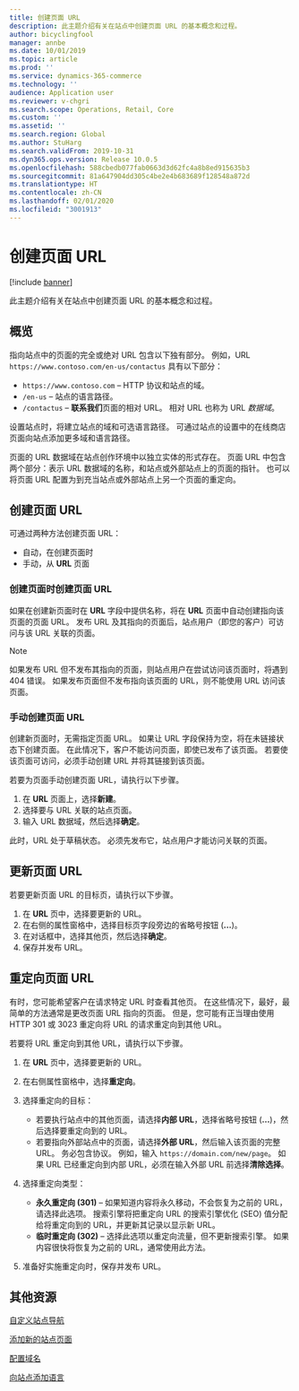 ```yaml
---
title: 创建页面 URL
description: 此主题介绍有关在站点中创建页面 URL 的基本概念和过程。
author: bicyclingfool
manager: annbe
ms.date: 10/01/2019
ms.topic: article
ms.prod: ''
ms.service: dynamics-365-commerce
ms.technology: ''
audience: Application user
ms.reviewer: v-chgri
ms.search.scope: Operations, Retail, Core
ms.custom: ''
ms.assetid: ''
ms.search.region: Global
ms.author: StuHarg
ms.search.validFrom: 2019-10-31
ms.dyn365.ops.version: Release 10.0.5
ms.openlocfilehash: 588cbedb077fab0663d3d62fc4a8b8ed915635b3
ms.sourcegitcommit: 81a647904dd305c4be2e4b683689f128548a872d
ms.translationtype: HT
ms.contentlocale: zh-CN
ms.lasthandoff: 02/01/2020
ms.locfileid: "3001913"
---
```

# <a name="create-a-page-url"></a>创建页面 URL


[!include [banner](includes/banner.md)]

此主题介绍有关在站点中创建页面 URL 的基本概念和过程。

## <a name="overview"></a>概览

指向站点中的页面的完全或绝对 URL 包含以下独有部分。 例如，URL `https://www.contoso.com/en-us/contactus` 具有以下部分：

- `https://www.contoso.com` – HTTP 协议和站点的域。
- `/en-us` – 站点的语言路径。
- `/contactus` – **联系我们**页面的相对 URL。 相对 URL 也称为 URL *数据域*。

设置站点时，将建立站点的域和可选语言路径。 可通过站点的设置中的在线商店页面向站点添加更多域和语言路径。

页面的 URL 数据域在站点创作环境中以独立实体的形式存在。 页面 URL 中包含两个部分：表示 URL 数据域的名称，和站点或外部站点上的页面的指针。 也可以将页面 URL 配置为到充当站点或外部站点上另一个页面的重定向。

## <a name="create-a-page-url"></a>创建页面 URL

可通过两种方法创建页面 URL：

- 自动，在创建页面时
- 手动，从 **URL** 页面

### <a name="create-a-page-url-when-you-create-a-page"></a>创建页面时创建页面 URL

如果在创建新页面时在 **URL** 字段中提供名称，将在 **URL** 页面中自动创建指向该页面的页面 URL。 发布 URL 及其指向的页面后，站点用户（即您的客户）可访问与该 URL 关联的页面。

> [!NOTE]
> 如果发布 URL 但不发布其指向的页面，则站点用户在尝试访问该页面时，将遇到 404 错误。 如果发布页面但不发布指向该页面的 URL，则不能使用 URL 访问该页面。

### <a name="manually-create-a-page-url"></a>手动创建页面 URL

创建新页面时，无需指定页面 URL。 如果让 URL 字段保持为空，将在未链接状态下创建页面。 在此情况下，客户不能访问页面，即使已发布了该页面。 若要使该页面可访问，必须手动创建 URL 并将其链接到该页面。

若要为页面手动创建页面 URL，请执行以下步骤。

1. 在 **URL** 页面上，选择**新建**。
1. 选择要与 URL 关联的站点页面。
1. 输入 URL 数据域，然后选择**确定**。

此时，URL 处于草稿状态。 必须先发布它，站点用户才能访问关联的页面。

## <a name="update-a-page-url"></a>更新页面 URL

若要更新页面 URL 的目标页，请执行以下步骤。

1. 在 **URL** 页中，选择要更新的 URL。
1. 在右侧的属性窗格中，选择目标页字段旁边的省略号按钮 (**...**)。
1. 在对话框中，选择其他页，然后选择**确定**。
1. 保存并发布 URL。

## <a name="redirect-a-page-url"></a>重定向页面 URL

有时，您可能希望客户在请求特定 URL 时查看其他页。 在这些情况下，最好，最简单的方法通常是更改页面 URL 指向的页面。 但是，您可能有正当理由使用 HTTP 301 或 3023 重定向将 URL 的请求重定向到其他 URL。

若要将 URL 重定向到其他 URL，请执行以下步骤。

1. 在 **URL** 页中，选择要更新的 URL。
1. 在右侧属性窗格中，选择**重定向**。
1. 选择重定向的目标：

    - 若要执行站点中的其他页面，请选择**内部 URL**，选择省略号按钮 (**...**)，然后选择要重定向到的 URL。
    - 若要指向外部站点中的页面，请选择**外部 URL**，然后输入该页面的完整 URL。 务必包含协议。 例如，输入 `https://domain.com/new/page`。 如果 URL 已经重定向到内部 URL，必须在输入外部 URL 前选择**清除选择**。

1. 选择重定向类型：

    - **永久重定向 (301)** – 如果知道内容将永久移动，不会恢复为之前的 URL，请选择此选项。 搜索引擎将把重定向 URL 的搜索引擎优化 (SEO) 值分配给将重定向到的 URL，并更新其记录以显示新 URL。 
    - **临时重定向 (302)** – 选择此选项以重定向流量，但不更新搜索引擎。 如果内容很快将恢复为之前的 URL，通常使用此方法。

1. 准备好实施重定向时，保存并发布 URL。

## <a name="additional-resources"></a>其他资源

[自定义站点导航](customize-site-navigation.md)

[添加新的站点页面](add-new-page.md)

[配置域名](configure-your-domain-name.md)

[向站点添加语言](add-languages-to-site.md)
